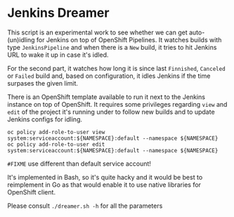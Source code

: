 # Jenkins Dreamer

This script is an experimental work to see whether we can get auto-(un)idling for Jenkins on top of OpenShift Pipelines. 
It watches builds with type `JenkinsPipeline` and when there is a `New` build, it tries to hit Jenkins URL to wake it up in case it's idled.

For the second part, it watches how long it is since last `Finnished`, `Canceled` or `Failed` build and, based on configuration, it idles Jenkins if the
time surpases the given limit.

There is an OpenShift template available to run it next to the Jenkins instance on top of OpenShift. It requires some privileges regarding `view` and `edit`
of the project it's running under to follow new builds and to update Jenkins configs for idling.

```
oc policy add-role-to-user view system:serviceaccount:${NAMESPACE}:default --namespace ${NAMESPACE}
oc policy add-role-to-user edit system:serviceaccount:${NAMESPACE}:default --namespace ${NAMESPACE}
```

`#FIXME` use different than default service account!

It's implemented in Bash, so it's quite hacky and it would be best to reimplement in Go as that would enable it to use native libraries for OpenShift client.

Please consult `./dreamer.sh -h` for all the parameters
